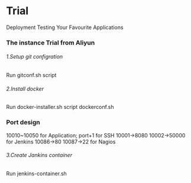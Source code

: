 # Trial

Deployment Testing Your Favourite Applications

### The instance Trial from Aliyun

###### 1.Setup git configration

Run gitconf.sh script

###### 2.Install docker 

Run docker-installer.sh script dockerconf.sh

### Port design

10010~10050 for Application; port+1 for SSH
10001->8080 10002->50000 for Jenkins
10086->80 10087->22 for Nagios

###### 3.Create Jankins container

Run jenkins-container.sh

